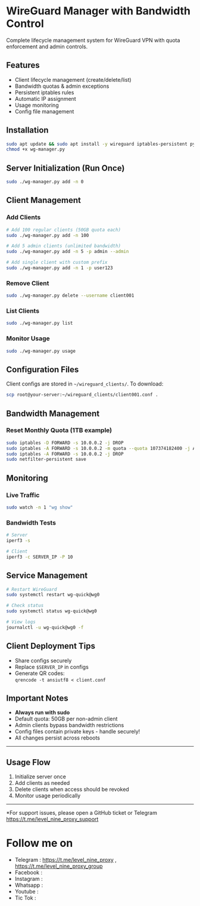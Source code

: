 # WireGuard Manager with Bandwidth Control

Complete lifecycle management system for WireGuard VPN with quota enforcement and admin controls.

## Features
- Client lifecycle management (create/delete/list)
- Bandwidth quotas & admin exceptions
- Persistent iptables rules
- Automatic IP assignment
- Usage monitoring
- Config file management

## Installation
```bash
sudo apt update && sudo apt install -y wireguard iptables-persistent python3
chmod +x wg-manager.py
```

## Server Initialization (Run Once)
```bash
sudo ./wg-manager.py add -n 0
```

## Client Management

### Add Clients
```bash
# Add 100 regular clients (50GB quota each)
sudo ./wg-manager.py add -n 100

# Add 5 admin clients (unlimited bandwidth)
sudo ./wg-manager.py add -n 5 -p admin --admin

# Add single client with custom prefix
sudo ./wg-manager.py add -n 1 -p user123
```

### Remove Client
```bash
sudo ./wg-manager.py delete --username client001
```

### List Clients
```bash
sudo ./wg-manager.py list
```

### Monitor Usage
```bash
sudo ./wg-manager.py usage
```

## Configuration Files
Client configs are stored in `~/wireguard_clients/`. To download:
```bash
scp root@your-server:~/wireguard_clients/client001.conf .
```

## Bandwidth Management
### Reset Monthly Quota (1TB example)
```bash
sudo iptables -D FORWARD -s 10.0.0.2 -j DROP
sudo iptables -A FORWARD -s 10.0.0.2 -m quota --quota 107374182400 -j ACCEPT
sudo iptables -A FORWARD -s 10.0.0.2 -j DROP
sudo netfilter-persistent save
```

## Monitoring
### Live Traffic
```bash
sudo watch -n 1 "wg show"
```

### Bandwidth Tests
```bash
# Server
iperf3 -s

# Client
iperf3 -c SERVER_IP -P 10
```

## Service Management
```bash
# Restart WireGuard
sudo systemctl restart wg-quick@wg0

# Check status
sudo systemctl status wg-quick@wg0

# View logs
journalctl -u wg-quick@wg0 -f
```

## Client Deployment Tips
- Share configs securely
- Replace `$SERVER_IP` in configs
- Generate QR codes:  
  `qrencode -t ansiutf8 < client.conf`

## Important Notes
- **Always run with sudo**
- Default quota: 50GB per non-admin client
- Admin clients bypass bandwidth restrictions
- Config files contain private keys - handle securely!
- All changes persist across reboots

---

## Usage Flow
1. Initialize server once
2. Add clients as needed
3. Delete clients when access should be revoked
4. Monitor usage periodically

---


*For support issues, please open a GitHub ticket or Telegram
https://t.me/level_nine_proxy_support

# Follow me on 
* Telegram    : https://t.me/level_nine_proxy , https://t.me/level_nine_proxy_group
* Facebook    : 
* Instagram   :
* Whatsapp    :
* Youtube     :
* Tic Tok     :
  
